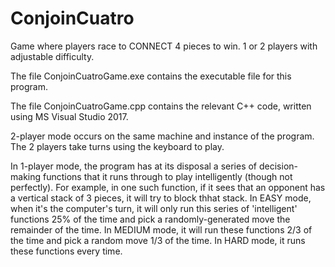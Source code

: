# ConjoinCuatro
Game where players race to CONNECT 4 pieces to win. 1 or 2 players with adjustable difficulty.

The file ConjoinCuatroGame.exe contains the executable file for this program.

The file ConjoinCuatroGame.cpp contains the relevant C++ code, written using MS Visual Studio 2017.

2-player mode occurs on the same machine and instance of the program. The 2 players take turns using the keyboard to play.

In 1-player mode, the program has at its disposal a series of decision-making functions that it runs through to play intelligently (though not perfectly). For example, in one such function, if it sees that an opponent has a vertical stack of 3 pieces, it will try to block thhat stack. In EASY mode, when it's the computer's turn, it will only run this series of 'intelligent' functions 25% of the time and pick a randomly-generated move the remainder of the time. In MEDIUM mode, it will run these functions 2/3 of the time and pick a random move 1/3 of the time. In HARD mode, it runs these functions every time. 
